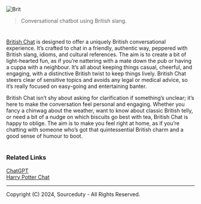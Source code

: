 ![Brit](https://github.com/user-attachments/assets/4ca5474a-0159-4723-adc6-65518f18e651)

> Conversational chatbot using British slang.
#

[British Chat](https://chatgpt.com/g/g-LCRkK9E23-british-chat) is designed to offer a uniquely British conversational experience. It’s crafted to chat in a friendly, authentic way, peppered with British slang, idioms, and cultural references. The aim is to create a bit of light-hearted fun, as if you’re nattering with a mate down the pub or having a cuppa with a neighbour. It’s all about keeping things casual, cheerful, and engaging, with a distinctive British twist to keep things lively. British Chat steers clear of sensitive topics and avoids any legal or medical advice, so it’s really focused on easy-going and entertaining banter.

British Chat isn’t shy about asking for clarification if something’s unclear; it’s here to make the conversation feel personal and engaging. Whether you fancy a chinwag about the weather, want to know about classic British telly, or need a bit of a nudge on which biscuits go best with tea, British Chat is happy to oblige. The aim is to make you feel right at home, as if you’re chatting with someone who’s got that quintessential British charm and a good sense of humour to boot.

#
### Related Links

[ChatGPT](https://github.com/sourceduty/ChatGPT)
<br>
[Harry Potter Chat](https://github.com/sourceduty/Harry_Potter_Chat)

***
Copyright (C) 2024, Sourceduty - All Rights Reserved.
